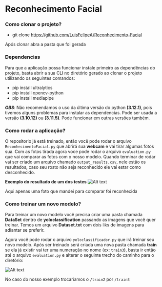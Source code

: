 # Reconhecimento Facial

### Como clonar o projeto?

- git clone https://github.com/LuisFelipeA/Reconhecimento-Facial

Após clonar abra a pasta que foi gerada

### Dependencias
Para que a aplicação possa funcionar instale primeiro as dependências do projeto, basta abrir a sua CLI no diretório gerado ao clonar o projeto utilizando os seguintes comandos:

- pip install ultralytics
- pip install opencv-python
- pip install mediapipe

***OBS***: Não recomendamos o uso da última versão do python **(3.12.1)**, pois tivemos alguns problemas para instalar as dependencias. Pode ser usada a versão **(3.10.12)** ou **(3.11.5)**. Pode funcionar em outras versões também.

### Como rodar a aplicação?

O repositorio já está treinado, então você pode rodar o arquivo `ReconhecimentoFacial.py` que abrirá sua **webcam** e vai tirar algumas fotos sua. Com as fotos tirada agora voce pode rodar o arquivo `evaluation.py` que vai comparar as fotos com o nosso modelo. Quando terminar de rodar vai ser criado um arquivo chamado `output_results.csv`, nele estão os resultados, caso seu rosto não seja reconhecido ele vai estar como desconhecido.

**Exemplo do resultado de um dos testes**
![Alt text](img_readme1.jpeg)

Aqui apenas uma foto que mandei para comparar foi reconhecida

### Como treinar um novo modelo?

Para treinar um novo modelo você precisa criar uma pasta chamada **DataSet** dentro de **yoloclassification** passando as imagens que você quer treinar. Temos um arquivo **Dataset.txt** com dois liks de imagens para adiantar se preferir.

Agora você pode rodar  o arquivo `yoloclassificador.py` que irá treinar seu novo modelo. Após ser treinado será criada uma nova pasta chamada **train** se ela já existir vai ter uma numeração no nome (ex: `train3`), basta ir então até o arquivo `evaluation.py` e alterar o seguinte trecho do caminho para o diretório: 

![Alt text](img_readme2.jpeg)

No caso do nosso exemplo trocaríamos o `/train2` por `/train3`
